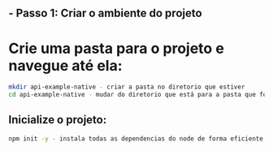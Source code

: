 ## - **Passo 1: Criar o ambiente do projeto**
# Crie uma pasta para o projeto e navegue até ela:

```bash
mkdir api-example-native - criar a pasta no diretorio que estiver
cd api-example-native - mudar do diretorio que está para a pasta que foi criada
```

## **Inicialize o projeto:**

```bash
npm init -y - instala todas as dependencias do node de forma eficiente com o -y
```
